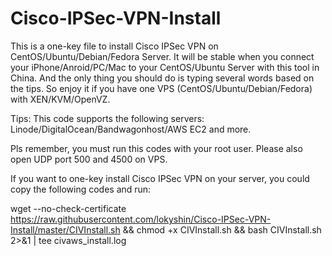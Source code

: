 # Cisco-IPSec-VPN-Install




This is a one-key file to install Cisco IPSec VPN on CentOS/Ubuntu/Debian/Fedora Server.
It will be stable when you connect your iPhone/Anroid/PC/Mac to your CentOS/Ubuntu Server with this tool in China.
And the only thing you should do is typing several words based on the tips.
So enjoy it if you have one VPS (CentOS/Ubuntu/Debian/Fedora) with XEN/KVM/OpenVZ.

Tips: This code supports the following servers: Linode/DigitalOcean/Bandwagonhost/AWS EC2 and more.

Pls remember, you must run this codes with your root user. Please also open UDP port 500 and 4500 on VPS.

If you want to one-key install Cisco IPSec VPN on your server, you could copy the following codes and run:

wget --no-check-certificate https://raw.githubusercontent.com/lokyshin/Cisco-IPSec-VPN-Install/master/CIVInstall.sh && chmod +x CIVInstall.sh && bash CIVInstall.sh 2>&1 | tee civaws_install.log
